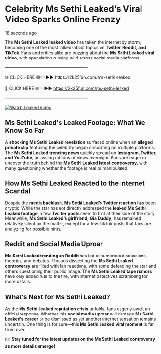 # Celebrity Ms Sethi Leaked’s Viral Video Sparks Online Frenzy

18 seconds ago

The **Ms Sethi Leaked leaked video** has taken the internet by storm, becoming one of the most talked-about topics on **Twitter, Reddit, and TikTok**. Fans and critics alike are buzzing about the **Ms Sethi Leaked viral video**, with speculation running wild across social media platforms.

———————————————————-

🌐 CLICK HERE 🟢==►► https://2k25fun.com/ms-sethi-leaked

🔴 CLICK HERE 🌐==►► https://2k25fun.com/ms-sethi-leaked

———————————————————-

[![Watch Leaked Video](https://miro.medium.com/v2/resize:fit:828/format:webp/1*cilzJN44JGOrTw9NJCrNHA.gif "Watch Leaked Video")](https://2k25fun.com/ms-sethi-leaked)

## **Ms Sethi Leaked's Leaked Footage: What We Know So Far**  
A **shocking Ms Sethi Leaked revelation** surfaced online when an **alleged private clip** featuring the celebrity began circulating on multiple platforms. The **Ms Sethi Leaked trending news** quickly spread on **Instagram, Twitter, and YouTube**, amassing millions of views overnight. Fans are eager to uncover the truth behind the **Ms Sethi Leaked latest controversy**, with many questioning whether the footage is real or manipulated.  

## **How Ms Sethi Leaked Reacted to the Internet Scandal**  
Despite the **media backlash**, **Ms Sethi Leaked’s Twitter reaction** has been cryptic. While the star has not directly addressed the **leaked Ms Sethi Leaked footage**, a few **Twitter posts** seem to hint at their side of the story. Meanwhile, **Ms Sethi Leaked’s girlfriend, Gia Duddy**, has remained relatively silent on the matter, except for a few TikTok posts that fans are analyzing for possible hints.  

## **Reddit and Social Media Uproar**  
**Ms Sethi Leaked trending on Reddit** has led to numerous discussions, theories, and debates. Threads dissecting the **Ms Sethi Leaked controversy** are filled with fan reactions, with some defending the star and others questioning their public image. The **Ms Sethi Leaked tape rumors** have only added fuel to the fire, with internet detectives scrambling for more details.  

## **What’s Next for Ms Sethi Leaked?**  
As the **Ms Sethi Leaked reputation crisis** unfolds, fans eagerly await an official response. Whether this **social media uproar** will damage **Ms Sethi Leaked’s career** or be dismissed as yet another internet sensation remains uncertain. One thing is for sure—this **Ms Sethi Leaked viral moment** is far from over.  

👉 **Stay tuned for the latest updates on the Ms Sethi Leaked controversy as more details emerge!**  
